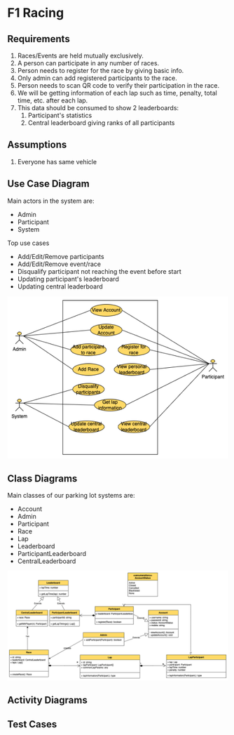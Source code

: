 # F1 Racing 

## Requirements
1. Races/Events are held mutually exclusively.
2. A person can participate in any number of races.
3. Person needs to register for the race by giving basic info.
4. Only admin can add registered participants to the race.
5. Person needs to scan QR code to verify their participation in the race.
6. We will be getting information of each lap such as time, penalty, total time, etc. after each lap.
7. This data should be consumed to show 2 leaderboards:
   1. Participant's statistics
   2. Central leaderboard giving ranks of all participants

## Assumptions
1. Everyone has same vehicle
   
## Use Case Diagram
Main actors in the system are:
- Admin
- Participant
- System

Top use cases
- Add/Edit/Remove participants
- Add/Edit/Remove event/race
- Disqualify participant not reaching the event before start
- Updating participant's leaderboard
- Updating central leaderboard

![use-case-diagram](./data/use-case-diagram.png)

## Class Diagrams
Main classes of our parking lot systems are:
- Account
- Admin
- Participant
- Race
- Lap
- Leaderboard
- ParticipantLeaderboard
- CentralLeaderboard

![class-diagram](./data/class-diagram.png)

## Activity Diagrams

## Test Cases

